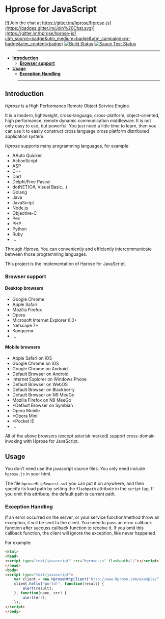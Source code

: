 # Hprose for JavaScript

[![Join the chat at https://gitter.im/hprose/hprose-js](https://badges.gitter.im/Join%20Chat.svg)](https://gitter.im/hprose/hprose-js?utm_source=badge&utm_medium=badge&utm_campaign=pr-badge&utm_content=badge)
[![Build Status](https://travis-ci.org/hprose/hprose-js.svg?branch=master)](https://travis-ci.org/hprose/hprose-js)
[![Sauce Test Status](https://saucelabs.com/browser-matrix/hprose-js.svg)](https://saucelabs.com/u/hprose-js)

>---
- **[Introduction](#introduction)**
    - **[Browser support](#browser-support)**
- **[Usage](#usage)**
    - **[Exception Handling](#exception-handling)**

>---

## Introduction

*Hprose* is a High Performance Remote Object Service Engine.

It is a modern, lightweight, cross-language, cross-platform, object-oriented, high performance, remote dynamic communication middleware. It is not only easy to use, but powerful. You just need a little time to learn, then you can use it to easily construct cross language cross platform distributed application system.

*Hprose* supports many programming languages, for example:

* AAuto Quicker
* ActionScript
* ASP
* C++
* Dart
* Delphi/Free Pascal
* dotNET(C#, Visual Basic...)
* Golang
* Java
* JavaScript
* Node.js
* Objective-C
* Perl
* PHP
* Python
* Ruby
* ...

Through *Hprose*, You can conveniently and efficiently intercommunicate between those programming languages.

This project is the implementation of Hprose for JavaScript.

### Browser support

#### Desktop browsers

* Google Chrome
* Apple Safari
* Mozilla Firefox
* Opera
* Microsoft Internet Explorer 6.0+
* Netscape 7+
* Konqueror
* ...

#### Mobile browsers

* Apple Safari on iOS
* Google Chrome on iOS
* Google Chrome on Android
* Default Browser on Android
* Internet Explorer on Windows Phone
* Default Browser on WebOS
* Default Browser on Blackberry
* Default Browser on N9 MeeGo
* Mozilla Firefox on N9 MeeGo
* \*Default Browser on Symbian
* Opera Mobile
* \*Opera Mini
* \*Pocket IE
* ...

All of the above browsers (except asterisk marked) support cross-domain invoking with Hprose for JavaScript.

## Usage

You don't need use the javascript source files. You only need include `hprose.js` in your html.

The file `hproseHttpRequest.swf` you can put it on anywhere, and then specify its load path by setting the `flashpath` attribute in the `script` tag. If you omit this attribute, the default path is current path.

### Exception Handling

If an error occurred on the server, or your service function/method throw an exception, it will be sent to the client. You need to pass an error callback function after succuss callback function to receive it. If you omit this callback function, the client will ignore the exception, like never happened.

For example:

```html
<html>
<head>
<script type="text/javascript" src="hprose.js" flashpath="/"></script>
</head>
<body>
<script type="text/javascript">
    var client = new HproseHttpClient("http://www.hprose.com/example/", ["hello"]);
    client.hello("World!", function(result) {
        alert(result);
    }, function(name, err) {
        alert(err);
    });
</script>
</body>
```
